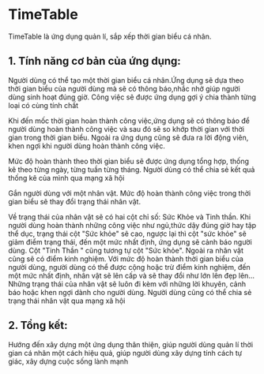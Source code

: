 # TimeTable
   TimeTable là ứng dụng quản lí, sắp xếp thời gian biểu cá nhân.
 
   ## 1. Tính năng cơ bản của ứng dụng:
   Người dùng có thể tạo một thời gian biểu cá nhân.Ứng dụng sẽ dựa theo thời gian biểu của người dùng mà sẽ có thông báo,nhắc nhở giúp người dùng sinh hoạt đúng giờ. Công việc sẽ được ứng dụng gợi ý chia thành từng loại có cùng tính chất
   
Khi đến mốc thời gian hoàn thành công việc,ứng dụng sẽ có thông báo để người dùng hoàn thành công việc và sau đó sẽ so khớp thời gian với thời gian trong thời gian biểu. Ngoài ra ứng dụng cũng sẽ đưa ra lời động viên, khen ngợi khi người dùng hoàn thành công việc.

   Mức độ hoàn thành theo thời gian biểu sẽ được ứng dụng tổng hợp, thống kê theo từng ngày, từng tuần từng tháng. Người dùng có thể 
chia sẻ kết quả thống kê của mình qua mạng xã hội

  Gắn người dùng với một nhân vật. Mức độ hoàn thành công việc trong thời gian biểu sẽ thay đổi trạng thái nhân vật.
  
  Về trạng thái của nhân vật sẽ có hai cột chỉ số: Sức Khỏe và Tinh thần. Khi người dùng hoàn thành những công việc như ngủ,thức dậy đúng giờ hay tập thể dục, trạng thái cột "Sức khỏe" sẽ cao, ngược lại thì cột "sức khỏe" sẽ giảm điểm trạng thái, đến một mức nhất định, ứng dụng sẽ cảnh báo người dùng. Cột "Tinh Thần " cũng tương tự cột "Sức khỏe". Ngoài ra nhân vật cũng sẽ có điểm kinh nghiệm. Với mức độ hoàn thành thời gian biểu của người dùng, người dùng có thể được cộng hoặc trừ điểm kinh nghiệm, đến một mức nhất định, nhân vật sẽ lên cấp và sẽ thay đổi như lớn lên đẹp lên... Những trạng thái của nhân vật sẽ luôn đi kèm với những lời khuyên, cảnh báo hoặc khen ngợi dành cho người dùng. Người dùng cũng có thể chia sẻ trạng thái nhân vật qua mạng xã hội
 
  ## 2. Tổng kết:
  Hướng đến xây dựng một ứng dụng thân thiện, giúp người dùng quản lí thời gian cá nhân một cách hiệu quả, giúp người dùng xây dựng tính cách tự giác, xây dựng cuộc sống lành mạnh
